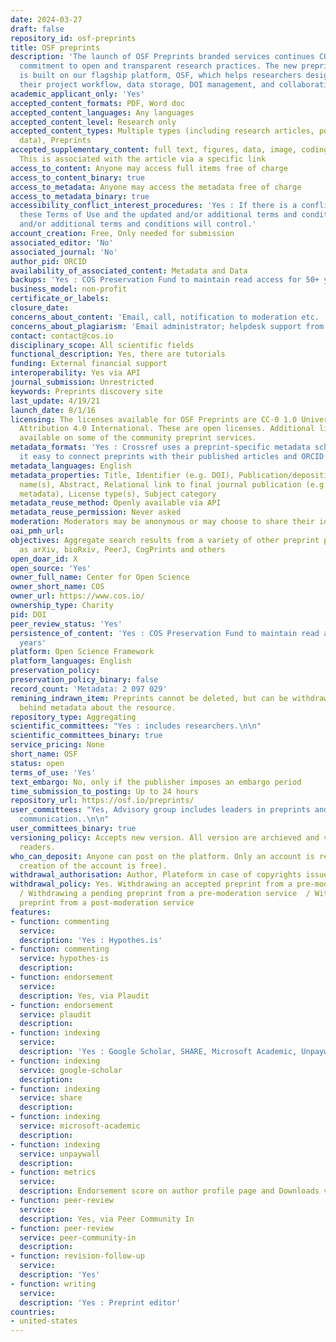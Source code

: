 ```yaml
---
date: 2024-03-27
draft: false
repository_id: osf-preprints
title: OSF preprints
description: 'The launch of OSF Preprints branded services continues COS’s ongoing
  commitment to open and transparent research practices. The new preprints service
  is built on our flagship platform, OSF, which helps researchers design and manage
  their project workflow, data storage, DOI management, and collaboration. '
academic_applicant_only: 'Yes'
accepted_content_formats: PDF, Word doc
accepted_content_languages: Any languages
accepted_content_level: Research only
accepted_content_types: Multiple types (including research articles, posters, new
  data), Preprints
accepted_supplementary_content: full text, figures, data, image, coding, analyses.
  This is associated with the article via a specific link
access_to_content: Anyone may access full items free of charge
access_to_content_binary: true
access_to_metadata: Anyone may access the metadata free of charge
access_to_metadata_binary: true
accessibility_conflict_interest_procedures: 'Yes : If there is a conflict between
  these Terms of Use and the updated and/or additional terms and conditions, the updated
  and/or additional terms and conditions will control.'
account_creation: Free, Only needed for submission
associated_editor: 'No'
associated_journal: 'No'
author_pid: ORCID
availability_of_associated_content: Metadata and Data
backups: 'Yes : COS Preservation Fund to maintain read access for 50+ years'
business_model: non-profit
certificate_or_labels:
closure_date:
concerns_about_content: 'Email, call, notification to moderation etc. '
concerns_about_plagiarism: 'Email administrator; helpdesk support from COS : copyright@cos.io'
contact: contact@cos.io
disciplinary_scope: All scientific fields
functional_description: Yes, there are tutorials
funding: External financial support
interoperability: Yes via API
journal_submission: Unrestricted
keywords: Preprints discovery site
last_update: 4/19/21
launch_date: 8/1/16
licensing: The licenses available for OSF Preprints are CC-0 1.0 Universal and CC-By
  Attribution 4.0 International. These are open licenses. Additional licenses are
  available on some of the community preprint services.
metadata_formats: 'Yes : Crossref uses a preprint-specific metadata schema that makes
  it easy to connect preprints with their published articles and ORCID profiles'
metadata_languages: English
metadata_properties: Title, Identifier (e.g. DOI), Publication/deposition date, Author
  name(s), Abstract, Relational link to final journal publication (e.g. in crossref
  metadata), License type(s), Subject category
metadata_reuse_method: Openly available via API
metadata_reuse_permission: Never asked
moderation: Moderators may be anonymous or may choose to share their identities.
oai_pmh_url:
objectives: Aggregate search results from a variety of other preprint providers such
  as arXiv, bioRxiv, PeerJ, CogPrints and others
open_doar_id: X
open_source: 'Yes'
owner_full_name: Center for Open Science
owner_short_name: COS
owner_url: https://www.cos.io/
ownership_type: Charity
pid: DOI
peer_review_status: 'Yes'
persistence_of_content: 'Yes : COS Preservation Fund to maintain read access for 50+
  years'
platform: Open Science Framework
platform_languages: English
preservation_policy:
preservation_policy_binary: false
record_count: 'Metadata: 2 097 029'
remining_indrawn_item: Preprints cannot be deleted, but can be withdrawn, leaving
  behind metadata about the resource.
repository_type: Aggregating
scientific_committees: "Yes : includes researchers.\n\n"
scientific_committees_binary: true
service_pricing: None
short_name: OSF
status: open
terms_of_use: 'Yes'
text_embargo: No, only if the publisher imposes an embargo period
time_submission_to_posting: Up to 24 hours
repository_url: https://osf.io/preprints/
user_committees: "Yes, Advisory group includes leaders in preprints and scholarly
  communication..\n\n"
user_committees_binary: true
versioning_policy: Accepts new version. All version are archieved and visible for
  readers.
who_can_deposit: Anyone can post on the platform. Only an account is required ( The
  creation of the account is free).
withdrawal_authorisation: Author, Plateform in case of copyrights issues
withdrawal_policy: Yes. Withdrawing an accepted preprint from a pre-moderation service
  / Withdrawing a pending preprint from a pre-moderation service  / Withdrawing a
  preprint from a post-moderation service
features:
- function: commenting
  service:
  description: 'Yes : Hypothes.is'
- function: commenting
  service: hypothes-is
  description:
- function: endorsement
  service:
  description: Yes, via Plaudit
- function: endorsement
  service: plaudit
  description:
- function: indexing
  service:
  description: 'Yes : Google Scholar, SHARE, Microsoft Academic, Unpaywall'
- function: indexing
  service: google-scholar
  description:
- function: indexing
  service: share
  description:
- function: indexing
  service: microsoft-academic
  description:
- function: indexing
  service: unpaywall
  description:
- function: metrics
  service:
  description: Endorsement score on author profile page and Downloads visible to everyone
- function: peer-review
  service:
  description: Yes, via Peer Community In
- function: peer-review
  service: peer-community-in
  description:
- function: revision-follow-up
  service:
  description: 'Yes'
- function: writing
  service:
  description: 'Yes : Preprint editor'
countries:
- united-states
---
```



